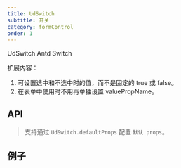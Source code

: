 ```yaml
---
title: UdSwitch
subtitle: 开关
category: formControl
order: 1
---
```


UdSwitch Antd Switch

扩展内容：

1. 可设置选中和不选中时的值，而不是固定的 true 或 false。
2. 在表单中使用时不用再单独设置 valuePropName。

## API

> 支持通过 `UdSwitch.defaultProps` 配置 `默认 props`。

<!-- ud-ts("index.tsx", "IUdSwitchProps") -->

## 例子

<!-- ud-demo("受控", "受控单独使用时", "demos/basic.tsx") -->

<!-- ud-demo("非受控", "非受控单独使用时", "demos/uncontrolled.tsx") -->

<!-- ud-demo("结合表单", "结合表单使用", "demos/form.tsx") -->

